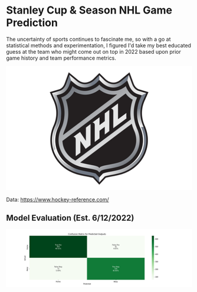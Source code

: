 # Stanley Cup & Season NHL Game Prediction
The uncertainty of sports continues to fascinate me, so with a go at statistical methods and experimentation, I figured I'd take my best educated guess at the team who might come out on top in 2022 based upon prior game history and team performance metrics.

![NHL](/images/NHL-Logo.png)


Data:
https://www.hockey-reference.com/

## Model Evaluation (Est. 6/12/2022)
![confusion_matrix](/images/confusion_matrix.png)
